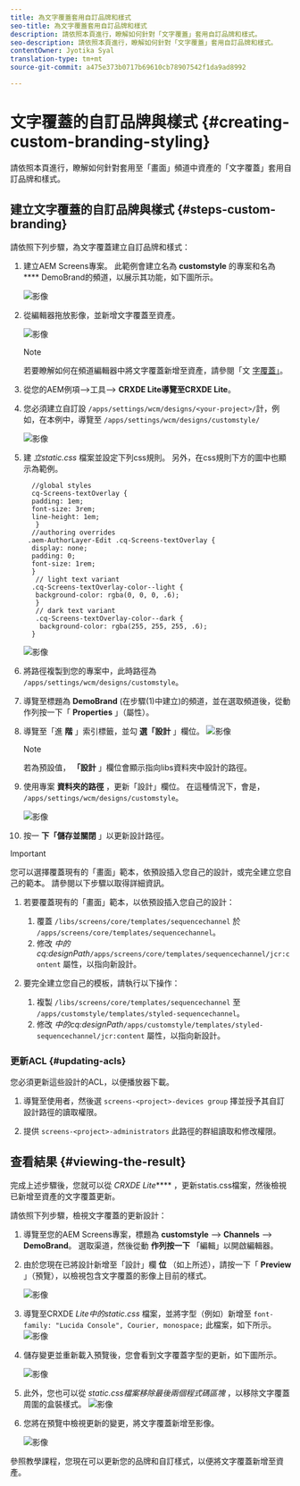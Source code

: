 ```yaml
---
title: 為文字覆蓋套用自訂品牌和樣式
seo-title: 為文字覆蓋套用自訂品牌和樣式
description: 請依照本頁進行，瞭解如何針對「文字覆蓋」套用自訂品牌和樣式。
seo-description: 請依照本頁進行，瞭解如何針對「文字覆蓋」套用自訂品牌和樣式。
contentOwner: Jyotika Syal
translation-type: tm+mt
source-git-commit: a475e373b0717b69610cb78907542f1da9ad8992

---
```



# 文字覆蓋的自訂品牌與樣式 {#creating-custom-branding-styling}

請依照本頁進行，瞭解如何針對套用至「畫面」頻道中資產的「文字覆蓋」套用自訂品牌和樣式。

## 建立文字覆蓋的自訂品牌與樣式 {#steps-custom-branding}

請依照下列步驟，為文字覆蓋建立自訂品牌和樣式：

1. 建立AEM Screens專案。 此範例會建立名為 **customstyle** 的專案和名為 **** DemoBrand的頻道，以展示其功能，如下圖所示。

   ![影像](/help/user-guide/assets/custom-brand/custom-brand1.png)

1. 從編輯器拖放影像，並新增文字覆蓋至資產。

   ![影像](/help/user-guide/assets/custom-brand/custom-brand2.png)

   >[!NOTE]
   >若要瞭解如何在頻道編輯器中將文字覆蓋新增至資產，請參閱「文 [字覆蓋」](/help/user-guide/text-overlay.md)。

1. 從您的AEM例項—>工具—> **CRXDE Lite導覽至CRXDE Lite**。

1. 您必須建立自訂設 `/apps/settings/wcm/designs/<your-project>/`計，例如，在本例中，導覽至 `/apps/settings/wcm/designs/customstyle/`

   ![影像](/help/user-guide/assets/custom-brand/custom-brand3.png)

1. 建 *立static.css* 檔案並設定下列css規則。 另外，在css規則下方的圖中也顯示為範例。

   ```shell
     //global styles
     cq-Screens-textOverlay {
     padding: 1em;
     font-size: 3rem;
     line-height: 1em;
      }
     //authoring overrides
    .aem-AuthorLayer-Edit .cq-Screens-textOverlay {
     display: none;
     padding: 0;
     font-size: 1rem;
     }
      // light text variant
     .cq-Screens-textOverlay-color--light {
      background-color: rgba(0, 0, 0, .6);
      }
      // dark text variant
      .cq-Screens-textOverlay-color--dark {
       background-color: rgba(255, 255, 255, .6);
     }
   ```
   ![影像](/help/user-guide/assets/custom-brand/custom-brand4.png)

1. 將路徑複製到您的專案中，此時路徑為 `/apps/settings/wcm/designs/customstyle`。

1. 導覽至標題為 **DemoBrand** (在步驟(1)中建立)的頻道，並在選取頻道後，從動作列按一下「 **Properties** 」（屬性）。

1. 導覽至「進 **階** 」索引標籤，並勾 **選「設計** 」欄位。
   ![影像](/help/user-guide/assets/custom-brand/custom-brand5.png)

   >[!NOTE]
   >若為預設值， **「設計** 」欄位會顯示指向libs資料夾中設計的路徑。

1. 使用專案 **資料夾的路徑** ，更新「設計」欄位。 在這種情況下，會是， `/apps/settings/wcm/designs/customstyle`。

   ![影像](/help/user-guide/assets/custom-brand/custom-brand6.png)

1. 按一 **下「儲存並關閉** 」以更新設計路徑。

>[!IMPORTANT]
> 您可以選擇覆蓋現有的「畫面」範本，依預設插入您自己的設計，或完全建立您自己的範本。 請參閱以下步驟以取得詳細資訊。

1. 若要覆蓋現有的「畫面」範本，以依預設插入您自己的設計：

   1. 覆蓋 `/libs/screens/core/templates/sequencechannel` 於 `/apps/screens/core/templates/sequencechannel`。
   1. 修改 *中的cq:designPath*`/apps/screens/core/templates/sequencechannel/jcr:content` 屬性，以指向新設計。

1. 要完全建立您自己的模板，請執行以下操作：
   1. 複製 `/libs/screens/core/templates/sequencechannel` 至 `/apps/customstyle/templates/styled-sequencechannel`。
   1. 修改 *中的cq:designPath*`/apps/customstyle/templates/styled-sequencechannel/jcr:content` 屬性，以指向新設計。


### 更新ACL {#updating-acls}

您必須更新這些設計的ACL，以便播放器下載。

1. 導覽至使用者，然後選 `screens-<project>-devices group` 擇並授予其自訂設計路徑的讀取權限。

1. 提供 `screens-<project>-administrators` 此路徑的群組讀取和修改權限。

## 查看結果 {#viewing-the-result}

完成上述步驟後，您就可以從 *CRXDE Lite***** ，更新statis.css檔案，然後檢視已新增至資產的文字覆蓋更新。

請依照下列步驟，檢視文字覆蓋的更新設計：

1. 導覽至您的AEM Screens專案，標題為 **customstyle** —> **Channels** —> **DemoBrand**。 選取渠道，然後從動 **作列按一下** 「編輯」以開啟編輯器。

1. 由於您現在已將設計新增至「設計」欄 **位** （如上所述），請按一下「 **Preview** 」（預覽），以檢視包含文字覆蓋的影像上目前的樣式。

   ![影像](/help/user-guide/assets/custom-brand/custom-brand7.png)

1. 導覽至CRXDE *Lite中的static.css* 檔案，並將字型（例如）新增至 `font-family: "Lucida Console", Courier, monospace;` 此檔案，如下所示。
   ![影像](/help/user-guide/assets/custom-brand/custom-brand8.png)

1. 儲存變更並重新載入預覽後，您會看到文字覆蓋字型的更新，如下圖所示。

   ![影像](/help/user-guide/assets/custom-brand/custom-brand9.png)

1. 此外，您也可以從 *static.css檔案移除最後兩個程式碼區塊* ，以移除文字覆蓋周圍的盒裝樣式。
   ![影像](/help/user-guide/assets/custom-brand/custom-brand10.png)

1. 您將在預覽中檢視更新的變更，將文字覆蓋新增至影像。

   ![影像](/help/user-guide/assets/custom-brand/custom-brand11.png)

參照教學課程，您現在可以更新您的品牌和自訂樣式，以便將文字覆蓋新增至資產。










